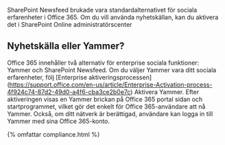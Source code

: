 

SharePoint Newsfeed brukade vara standardalternativet för sociala erfarenheter i Office 365. Om du vill använda nyhetskällan, kan du aktivera det i SharePoint Online administratörscenter

## Nyhetskälla eller Yammer?
Office 365 innehåller två alternativ för enterprise sociala funktioner: Yammer och SharePoint Newsfeed. Om du väljer Yammer vara ditt sociala erfarenheter, följ [Enterprise aktiveringsprocessen] (https://support.office.com/en-us/article/Enterprise-Activation-process-4f924c74-87d2-49d0-a4f6-cba3ce2b0e7c) Aktivera Yammer. Efter aktiveringen visas en Yammer brickan på Office 365 portal sidan och startprogrammet, vilket gör det enkelt för Office 365-användare att nå Yammer. Också, om ditt nätverk är berättigad, användare kan logga in till Yammer med sina Office 365-konto.

{% omfattar compliance.html %}
